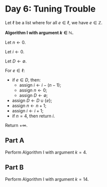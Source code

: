 <!-- day06.md -->
<!-- Licensed under the MIT license. -->

# Day 6: Tuning Trouble

Let $\ell$ be a list where for all $e\in\ell$, we have $e\in\mathbb{Z}$.

**Algorithm I with argument $k\in\mathbb{N}$.**

Let $n\leftarrow 0$.

Let $i\leftarrow 0$.

Let $D\leftarrow\emptyset$.

For $e\in\ell$:

* if $e\in D$, then:
  * assign $i\leftarrow i-(n-1)$;
  * assign $n\leftarrow 0$;
  * assign $D\leftarrow\emptyset$;
* assign $D\leftarrow D\cup\{e\}$;
* assign $n\leftarrow n+1$;
* assign $i\leftarrow i+1$;
* if $n=4$, then return $i$.

Return $+\infty$.

## Part A

Perform Algorithm I with argument $k=4$.

## Part B

Perform Algorithm I with argument $k=14$.
